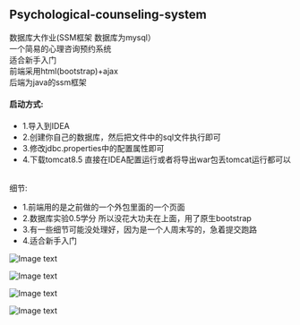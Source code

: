 ## Psychological-counseling-system
数据库大作业(SSM框架 数据库为mysql）<br>
一个简易的心理咨询预约系统<br>
适合新手入门<br>
前端采用html(bootstrap)+ajax<br>
后端为java的ssm框架<br>

#### 启动方式:
- 1.导入到IDEA
- 2.创建你自己的数据库，然后把文件中的sql文件执行即可
- 3.修改jdbc.properties中的配置属性即可
- 4.下载tomcat8.5 直接在IDEA配置运行或者将导出war包丢tomcat运行都可以

<br>细节:
- 1.前端用的是之前做的一个外包里面的一个页面
- 2.数据库实验0.5学分 所以没花大功夫在上面，用了原生bootstrap
- 3.有一些细节可能没处理好，因为是一个人周末写的，急着提交跑路
- 4.适合新手入门

![Image text](http://www.jsphlim.cn/docs/1.png)

![Image text](http://www.jsphlim.cn/docs/2.png)

![Image text](http://www.jsphlim.cn/docs/3.png)


![Image text](http://www.jsphlim.cn/docs/4.png)


